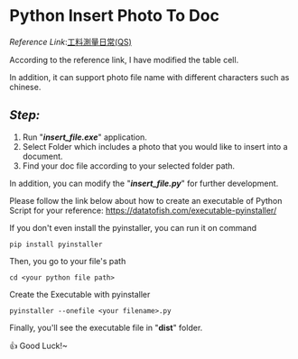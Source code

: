 # Python Insert Photo To Doc

*Reference Link*:[工料測量日常(QS)](https://maincontractorqs.wordpress.com/2022/07/26/script-share-%e6%94%be%e7%9b%b8%e5%85%a5word-%e6%aa%94/)

According to the reference link, I have modified the table cell. 

In addition, it can support photo file name with different characters such as chinese.

## ***Step:***
1. Run "***insert_file.exe***" application.
2. Select Folder which includes a photo that you would like to insert into a document.
3. Find your doc file according to your selected folder path.


In addition, you can modify the "***insert_file.py***" for further development.

Please follow the link below about how to create an executable of Python Script for your reference:
https://datatofish.com/executable-pyinstaller/

If you don't even install the pyinstaller, you can run it on command
```
pip install pyinstaller

```
Then, you go to your file's path
```
cd <your python file path>
```
Create the Executable with pyinstaller
```
pyinstaller --onefile <your filename>.py
```
Finally, you'll see the executable file in "**dist**" folder.

:+1: Good Luck!~
